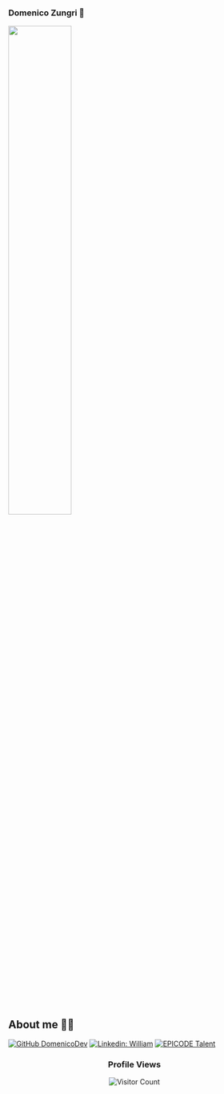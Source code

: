 ### Domenico Zungri 👋
<img src="https://media1.giphy.com/media/v1.Y2lkPTc5MGI3NjExbzE2MDJuYzhqYnc1M2QzaGw5N3FzcTN0enEzeTA2aG5kano5dHVraSZlcD12MV9pbnRlcm5hbF9naWZfYnlfaWQmY3Q9Zw/qgQUggAC3Pfv687qPC/giphy.gif" width="50%" align="center">
<br>
<h2> About me 👨‍💻</h2> 

[![GitHub DomenicoDev](https://img.shields.io/github/followers/DomenicoZungri?label=follow&style=social)](https://github.com/DomenicoZungri) [![Linkedin: William](https://img.shields.io/badge/-DomenicoZungri-blue?style=flat-square&logo=Linkedin&logoColor=white&link=https://www.linkedin.com/in/domenico-zungri-developer//)](https://www.linkedin.com/in/domenico-zungri-developer//) [![EPICODE Talent](https://img.shields.io/badge/-EPICODE%20Talent-800080?style=flat&logoColor=white&color=800080)](https://talent.epicode.com/talent/f3256c17-78b0-4827-b57a-4280e9a1b09b)


<div align="center">
      <h3>Profile Views</h3>
      
![Visitor Count](https://profile-counter.glitch.me/DomenicoZungri/count.svg)
      
</div>



<!--
**DevDomenico/DevDomenico** is a ✨ _special_ ✨ repository because its `README.md` (this file) appears on your GitHub profile.

Here are some ideas to get you started:

- 🔭 I’m currently working on ...
- 🌱 I’m currently learning ...
- 👯 I’m looking to collaborate on ...
- 🤔 I’m looking for help with ...
- 💬 Ask me about ...
- 📫 How to reach me: ...
- 😄 Pronouns: ...
- ⚡ Fun fact: ...
-->
